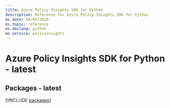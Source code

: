 ```yaml
---
title: Azure Policy Insights SDK for Python
description: Reference for Azure Policy Insights SDK for Python
ms.date: 04/05/2024
ms.topic: reference
ms.devlang: python
ms.service: policyinsights
---
```

# Azure Policy Insights SDK for Python - latest
## Packages - latest
[!INCLUDE [packages](policy-insights-index.md)]